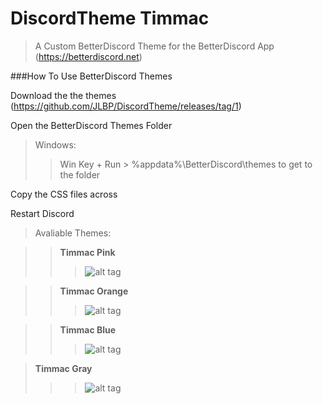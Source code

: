 # DiscordTheme Timmac
>A Custom BetterDiscord Theme for the BetterDiscord App (https://betterdiscord.net)

###How To Use BetterDiscord Themes

Download the the themes (https://github.com/JLBP/DiscordTheme/releases/tag/1)

Open the BetterDiscord Themes Folder

>Windows:
>> Win Key + Run > %appdata%\BetterDiscord\themes to get to the folder

Copy the CSS files across

Restart Discord

>Avaliable Themes:

>>**Timmac Pink**
>>>![alt tag](http://i.imgur.com/amUw5aZ.png)

>>**Timmac Orange**
>>>![alt tag](http://i.imgur.com/DeNPlhK.png)

>>**Timmac Blue**
>>>![alt tag](http://i.imgur.com/7UALHvi.png)

>**Timmac Gray**
>>>![alt tag](http://i.imgur.com/CwDv3eG.png)
